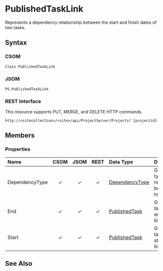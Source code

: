 [comment]: # (Name:PublishedTaskLink)
[comment]: # (Type:Object)
[comment]: # (Status:Incomplete)
[comment]: # (GeneratedDate:2016-12-13 02:07:22Z)

# PublishedTaskLink

Represents a dependency relationship between the start and finish dates of two tasks.



## Syntax

### CSOM

```C#
Class PublishedTaskLink 
```
### JSOM

```
PS.PublishedTaskLink
```
### REST Interface

This resource supports PUT, MERGE, and DELETE HTTP commands.

```
http://<sitecollection>/<site>/api/ProjectServer/Projects('{projectid}')/TaskLinks('{linkid}')
```


## Members

### Properties

|**Name**|**CSOM**|**JSOM**|**REST**|**Data Type**|**Description**|
|:-----|:-----:|:-----:|:-----:|:-----|:-----|
|DependencyType|&#x2713;|&#x2713;|&#x2713;|[DependencyType](DependencyType.md)|Gets the type of link relationship between two tasks.|
|End|&#x2713;|&#x2713;|&#x2713;|[PublishedTask](PublishedTask.md)|Gets the task at the end of the link.|
|Start|&#x2713;|&#x2713;|&#x2713;|[PublishedTask](PublishedTask.md)|Gets the task at the start of the link.|






## See Also
